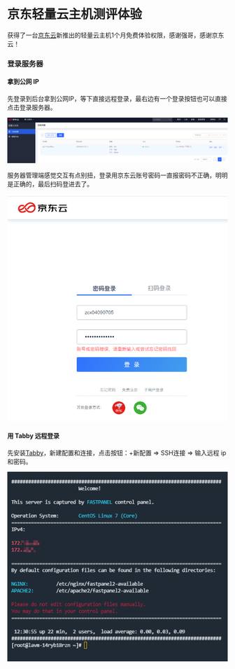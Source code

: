 # 京东轻量云主机测评体验

获得了一台[京东云](https://www.jdcloud.com/)新推出的轻量云主机1个月免费体验权限，感谢强哥，感谢京东云！

### 登录服务器

#### 拿到公网 IP
先登录到后台拿到公网IP，等下直接远程登录，最右边有一个登录按钮也可以直接点击登录服务器。

<img src="./1.png">

服务器管理端感觉交互有点别扭，登录用京东云账号密码一直报密码不正确，明明是正确的，最后扫码登进去了。

<img src="./2.png">

#### 用 Tabby 远程登录

先安装[Tabby](https://tabby.sh)，新建配置和连接，点击按钮：+新配置 => SSH连接 => 输入远程 ip 和密码。

<img src="./3.png">